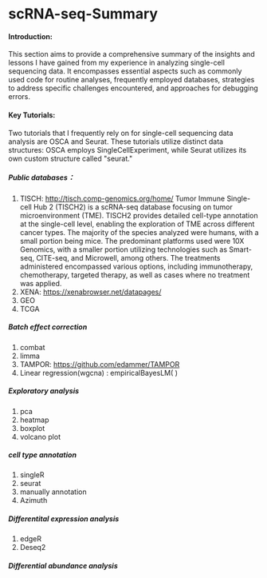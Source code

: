 # scRNA-seq-Summary

#### Introduction:
This section aims to provide a comprehensive summary of the insights and lessons I have gained from my experience in analyzing single-cell sequencing data. It encompasses essential aspects such as commonly used code for routine analyses, frequently employed databases, strategies to address specific challenges encountered, and approaches for debugging errors.
#### Key Tutorials:
Two tutorials that I frequently rely on for single-cell sequencing data analysis are OSCA and Seurat. These tutorials utilize distinct data structures: OSCA employs SingleCellExperiment, while Seurat utilizes its own custom structure called "seurat."

##### Public databases：
1. TISCH: http://tisch.comp-genomics.org/home/
Tumor Immune Single-cell Hub 2 (TISCH2) is a scRNA-seq database focusing on tumor microenvironment (TME). TISCH2 provides detailed cell-type annotation at the single-cell level, enabling the exploration of TME across different cancer types. The majority of the species analyzed were humans, with a small portion being mice. The predominant platforms used were 10X Genomics, with a smaller portion utilizing technologies such as Smart-seq, CITE-seq, and Microwell, among others. The treatments administered encompassed various options, including immunotherapy, chemotherapy, targeted therapy, as well as cases where no treatment was applied.
2. XENA: https://xenabrowser.net/datapages/
3. GEO
4. TCGA

##### Batch effect correction
1. combat
2. limma
3. TAMPOR: https://github.com/edammer/TAMPOR
4. Linear regression(wgcna) : empiricalBayesLM( )

##### Exploratory analysis
1. pca
2. heatmap
3. boxplot
4. volcano plot

##### cell type annotation
1. singleR
2. seurat
3. manually annotation
4. Azimuth
   
##### Differentital expression analysis
1. edgeR
2. Deseq2
   

##### Differential abundance analysis


